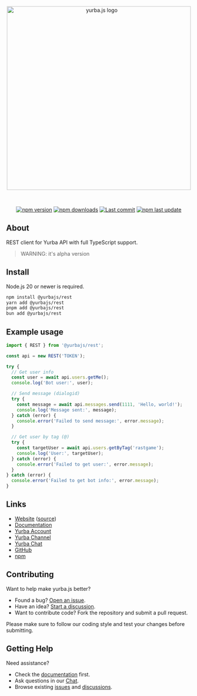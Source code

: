 <div align="center">
  <br />
  <p>
    <a href="https://yurba.js.org"><img src="https://yurba.js.org/banner.svg" width="500" alt="yurba.js logo" /></a>
  </p>
  <br />
  <p>
    <a href="https://www.npmjs.com/package/@yurbajs/rest"><img src="https://img.shields.io/npm/v/@yurbajs/rest.svg?maxAge=3600" alt="npm version" /></a>
    <a href="https://www.npmjs.com/package/@yurbajs/rest"><img src="https://img.shields.io/npm/dt/@yurbajs/rest.svg?maxAge=3600" alt="npm downloads" /></a>
    <a href="https://github.com/yurbajs/yurba.js/commits/main"><img src="https://img.shields.io/github/last-commit/yurbajs/yurba.js.svg?logo=github&logoColor=ffffff" alt="Last commit" /></a>
    <a href="https://www.npmjs.com/package/@yurbajs/rest"><img src="https://img.shields.io/npm/last-update/@yurbajs/rest" alt="npm last update"></a>
  </p>
</div>

## About
REST client for Yurba API with full TypeScript support.

> WARNING: it's alpha version 

## Install  
Node.js 20 or newer is required.

```sh
npm install @yurbajs/rest
yarn add @yurbajs/rest
pnpm add @yurbajs/rest
bun add @yurbajs/rest
```

## Example usage

```js
import { REST } from '@yurbajs/rest';

const api = new REST('TOKEN');

try {
  // Get user info
  const user = await api.users.getMe();
  console.log('Bot user:', user);

  // Send message (dialogid)
  try {
    const message = await api.messages.send(1111, 'Hello, world!');
    console.log('Message sent:', message);
  } catch (error) {
    console.error('Failed to send message:', error.message);
  }

  // Get user by tag (@)
  try {
    const targetUser = await api.users.getByTag('rastgame');
    console.log('User:', targetUser);
  } catch (error) {
    console.error('Failed to get user:', error.message);
  }
} catch (error) {
  console.error('Failed to get bot info:', error.message);
}
```

## Links

* [Website][website] ([source][website-source])
* [Documentation][documentation]
* [Yurba Account][yurba]
* [Yurba Channel][yurba-channel]
* [Yurba Chat][yurba-chat]
* [GitHub][source]
* [npm][npm] 

## Contributing

Want to help make yurba.js better?

* Found a bug? [Open an issue](https://github.com/yurbajs/yurba.js/issues/new).
* Have an idea? [Start a discussion](https://github.com/yurbajs/yurba.js/discussions).
* Want to contribute code? Fork the repository and submit a pull request.

Please make sure to follow our coding style and test your changes before submitting.

## Getting Help

Need assistance?

* Check the [documentation][documentation] first.
* Ask questions in our [Chat][yurba-chat].
* Browse existing [issues](https://github.com/yurbajs/yurba.js/issues) and [discussions](https://github.com/yurbajs/yurba.js/discussions).

[source]: https://github.com/yurbajs/yurba.js/tree/main/packages/rest
[website]: https://yurba.js.org
[website-source]: https://github.com/yurbajs/yurba.js
[documentation]: https://yurba.js.org/docs
[yurba]: https://me.yurba.one/yurbajs
[yurba-channel]: https://me.yurba.one/yjs
[yurba-chat]: https://me.yurba.one/yurba.js
[npm]: https://www.npmjs.com/package/@yurbajs/rest